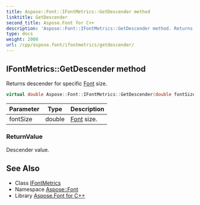 ```yaml
---
title: Aspose::Font::IFontMetrics::GetDescender method
linktitle: GetDescender
second_title: Aspose.Font for C++
description: 'Aspose::Font::IFontMetrics::GetDescender method. Returns descender for specific Font size in C++.'
type: docs
weight: 2000
url: /cpp/aspose.font/ifontmetrics/getdescender/
---
```

## IFontMetrics::GetDescender method


Returns descender for specific [Font](../../font/) size.

```cpp
virtual double Aspose::Font::IFontMetrics::GetDescender(double fontSize)=0
```


| Parameter | Type | Description |
| --- | --- | --- |
| fontSize | double | [Font](../../font/) size. |

### ReturnValue

Descender value.

## See Also

* Class [IFontMetrics](../)
* Namespace [Aspose::Font](../../)
* Library [Aspose.Font for C++](../../../)
